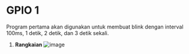 # GPIO 1
Program pertama akan digunakan untuk membuat blink dengan interval 100ms, 1 detik, 2 detik, dan 3 detik sekali.

1. **Rangkaian**
![image](https://github.com/alfan459/Embedded-System/assets/54757609/4850f38f-859e-461b-a830-cd9b53a8e40e)
